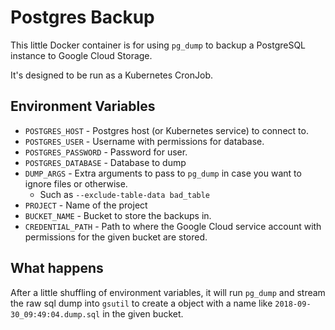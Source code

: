 # Postgres Backup

This little Docker container is for using `pg_dump` to backup a PostgreSQL instance to Google Cloud Storage.

It's designed to be run as a Kubernetes CronJob.

## Environment Variables

- `POSTGRES_HOST` - Postgres host (or Kubernetes service) to connect to.
- `POSTGRES_USER` - Username with permissions for database.
- `POSTGRES_PASSWORD` - Password for user.
- `POSTGRES_DATABASE` - Database to dump
- `DUMP_ARGS` - Extra arguments to pass to `pg_dump` in case you want to ignore files or otherwise.
  - Such as `--exclude-table-data bad_table`
- `PROJECT` - Name of the project 
- `BUCKET_NAME` - Bucket to store the backups in.
- `CREDENTIAL_PATH` - Path to where the Google Cloud service account with permissions for the given bucket are stored.

## What happens

After a little shuffling of environment variables, it will run `pg_dump` and stream the raw sql dump into `gsutil` to create a object with a name like `2018-09-30_09:49:04.dump.sql` in the given bucket.


